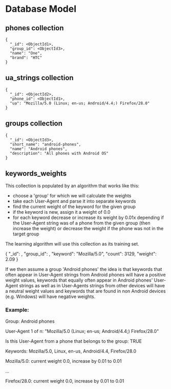 # Database Model

## phones collection

    {
      "_id": <ObjectId1>,
      "group_id": <ObjectId3>,
      "name": "One",
      "brand": "HTC"
    }

## ua_strings collection

    {
      "_id": <ObjectId2>,
      "phone_id": <ObjectId1>,
      "ua": "Mozilla/5.0 (Linux; en-us; Android/4.4;) Firefox/28.0"
    }

## groups collection

    {
      "_id": <ObjectId3>,
      "short_name": "android-phones",
      "name": "Android phones",
      "description": "All phones with Android OS"
    }

## keywords_weights

This collection is populated by an algorithm that works like this:

- choose a 'group' for which we will calculate the weights
- take each User-Agent and parse it into separate keywords
- find the current weight of the keyword for the given group
- if the keyword is new, assign it a weight of 0.0
- for each keyword decrease or increase its weight by 0.01x depending if the
User-Agent string was of a phone from the given group (then increase the weight)
or decrease the weight if the phone was not in the target group

The learning algorithm will use this collection as its training set.

{
  "_id": <ObjectId4>,
  "group_id": <ObjectId3>,
  "keyword": "Mozilla/5.0",
  "count": 3129,
  "weight": 2.09
}

If we then assume a group 'Android phones' the idea is that keywords that often
appear in User-Agent strings from Android phones will have a positive weight
values, keywords that equally often appear in Android phones' User-Agent strings
as well as in User-Agents strings from other devices will have a neutral weight
values and keywords that are found in non Android devices (e.g. Windows) will
have negative weights.

### Example:

Group: Android phones

User-Agent 1 of n: "Mozilla/5.0 (Linux; en-us; Android/4.4;) Firefox/28.0"

Is this User-Agent from a phone that belongs to the group: TRUE

Keywords: Mozilla/5.0, Linux, en-us, Android/4.4, Firefox/28.0

Mozilla/5.0: current weight 0.0, increase by 0.01 to 0.01

...

Firefox/28.0: current weight 0.0, increase by 0.01 to 0.01
